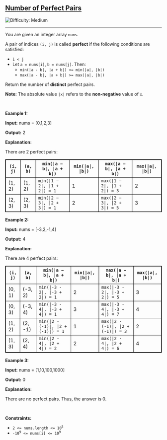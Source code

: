 <h2><a href="https://leetcode.com/problems/number-of-perfect-pairs">Number of Perfect Pairs</a></h2> <img src='https://img.shields.io/badge/Difficulty-Medium-orange' alt='Difficulty: Medium' /><hr><p>You are given an integer array <code>nums</code>.</p>

<p>A pair of indices <code>(i, j)</code> is called <strong>perfect</strong> if the following conditions are satisfied:</p>

<ul>
	<li><code>i &lt; j</code></li>
	<li>Let <code>a = nums[i]</code>, <code>b = nums[j]</code>. Then:
	<ul>
		<li><code>min(|a - b|, |a + b|) &lt;= min(|a|, |b|)</code></li>
		<li><code>max(|a - b|, |a + b|) &gt;= max(|a|, |b|)</code></li>
	</ul>
	</li>
</ul>

<p>Return the number of <strong>distinct</strong> perfect pairs.</p>

<p><strong>Note:</strong> The absolute value <code>|x|</code> refers to the <strong>non-negative</strong> value of <code>x</code>.</p>

<p>&nbsp;</p>
<p><strong class="example">Example 1:</strong></p>

<div class="example-block">
<p><strong>Input:</strong> <span class="example-io">nums = [0,1,2,3]</span></p>

<p><strong>Output:</strong> <span class="example-io">2</span></p>

<p><strong>Explanation:</strong></p>

<p>There are 2 perfect pairs:</p>

<table style="border: 1px solid black;">
	<thead>
		<tr>
			<th style="border: 1px solid black;"><code>(i, j)</code></th>
			<th style="border: 1px solid black;"><code>(a, b)</code></th>
			<th style="border: 1px solid black;"><code>min(|a &minus; b|, |a + b|)</code></th>
			<th style="border: 1px solid black;"><code>min(|a|, |b|)</code></th>
			<th style="border: 1px solid black;"><code>max(|a &minus; b|, |a + b|)</code></th>
			<th style="border: 1px solid black;"><code>max(|a|, |b|)</code></th>
		</tr>
	</thead>
	<tbody>
		<tr>
			<td style="border: 1px solid black;">(1, 2)</td>
			<td style="border: 1px solid black;">(1, 2)</td>
			<td style="border: 1px solid black;"><code>min(|1 &minus; 2|, |1 + 2|) = 1</code></td>
			<td style="border: 1px solid black;">1</td>
			<td style="border: 1px solid black;"><code>max(|1 &minus; 2|, |1 + 2|) = 3</code></td>
			<td style="border: 1px solid black;">2</td>
		</tr>
		<tr>
			<td style="border: 1px solid black;">(2, 3)</td>
			<td style="border: 1px solid black;">(2, 3)</td>
			<td style="border: 1px solid black;"><code>min(|2 &minus; 3|, |2 + 3|) = 1</code></td>
			<td style="border: 1px solid black;">2</td>
			<td style="border: 1px solid black;"><code>max(|2 &minus; 3|, |2 + 3|) = 5</code></td>
			<td style="border: 1px solid black;">3</td>
		</tr>
	</tbody>
</table>
</div>

<p><strong class="example">Example 2:</strong></p>

<div class="example-block">
<p><strong>Input:</strong> <span class="example-io">nums = [-3,2,-1,4]</span></p>

<p><strong>Output:</strong> <span class="example-io">4</span></p>

<p><strong>Explanation:</strong></p>

<p>There are 4 perfect pairs:</p>

<table style="border: 1px solid black;">
	<thead>
		<tr>
			<th style="border: 1px solid black;"><code>(i, j)</code></th>
			<th style="border: 1px solid black;"><code>(a, b)</code></th>
			<th style="border: 1px solid black;"><code>min(|a &minus; b|, |a + b|)</code></th>
			<th style="border: 1px solid black;"><code>min(|a|, |b|)</code></th>
			<th style="border: 1px solid black;"><code>max(|a &minus; b|, |a + b|)</code></th>
			<th style="border: 1px solid black;"><code>max(|a|, |b|)</code></th>
		</tr>
	</thead>
	<tbody>
		<tr>
			<td style="border: 1px solid black;">(0, 1)</td>
			<td style="border: 1px solid black;">(-3, 2)</td>
			<td style="border: 1px solid black;"><code>min(|-3 - 2|, |-3 + 2|) = 1</code></td>
			<td style="border: 1px solid black;">2</td>
			<td style="border: 1px solid black;"><code>max(|-3 - 2|, |-3 + 2|) = 5</code></td>
			<td style="border: 1px solid black;">3</td>
		</tr>
		<tr>
			<td style="border: 1px solid black;">(0, 3)</td>
			<td style="border: 1px solid black;">(-3, 4)</td>
			<td style="border: 1px solid black;"><code>min(|-3 - 4|, |-3 + 4|) = 1</code></td>
			<td style="border: 1px solid black;">3</td>
			<td style="border: 1px solid black;"><code>max(|-3 - 4|, |-3 + 4|) = 7</code></td>
			<td style="border: 1px solid black;">4</td>
		</tr>
		<tr>
			<td style="border: 1px solid black;">(1, 2)</td>
			<td style="border: 1px solid black;">(2, -1)</td>
			<td style="border: 1px solid black;"><code>min(|2 - (-1)|, |2 + (-1)|) = 1</code></td>
			<td style="border: 1px solid black;">1</td>
			<td style="border: 1px solid black;"><code>max(|2 - (-1)|, |2 + (-1)|) = 3</code></td>
			<td style="border: 1px solid black;">2</td>
		</tr>
		<tr>
			<td style="border: 1px solid black;">(1, 3)</td>
			<td style="border: 1px solid black;">(2, 4)</td>
			<td style="border: 1px solid black;"><code>min(|2 - 4|, |2 + 4|) = 2</code></td>
			<td style="border: 1px solid black;">2</td>
			<td style="border: 1px solid black;"><code>max(|2 - 4|, |2 + 4|) = 6</code></td>
			<td style="border: 1px solid black;">4</td>
		</tr>
	</tbody>
</table>
</div>

<p><strong class="example">Example 3:</strong></p>

<div class="example-block">
<p><strong>Input:</strong> <span class="example-io">nums = [1,10,100,1000]</span></p>

<p><strong>Output:</strong> <span class="example-io">0</span></p>

<p><strong>Explanation:</strong></p>

<p>There are no perfect pairs. Thus, the answer is 0.</p>
</div>

<p>&nbsp;</p>
<p><strong>Constraints:</strong></p>

<ul>
	<li><code>2 &lt;= nums.length &lt;= 10<sup>5</sup></code></li>
	<li><code>-10<sup>9</sup> &lt;= nums[i] &lt;= 10<sup>9</sup></code></li>
</ul>
